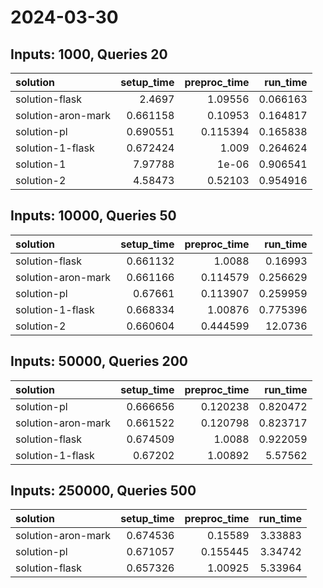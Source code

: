 # 2024-03-30

## Inputs: 1000, Queries 20

| solution           |   setup_time |   preproc_time |   run_time |
|:-------------------|-------------:|---------------:|-----------:|
| solution-flask     |     2.4697   |       1.09556  |   0.066163 |
| solution-aron-mark |     0.661158 |       0.10953  |   0.164817 |
| solution-pl        |     0.690551 |       0.115394 |   0.165838 |
| solution-1-flask   |     0.672424 |       1.009    |   0.264624 |
| solution-1         |     7.97788  |       1e-06    |   0.906541 |
| solution-2         |     4.58473  |       0.52103  |   0.954916 |

## Inputs: 10000, Queries 50

| solution           |   setup_time |   preproc_time |   run_time |
|:-------------------|-------------:|---------------:|-----------:|
| solution-flask     |     0.661132 |       1.0088   |   0.16993  |
| solution-aron-mark |     0.661166 |       0.114579 |   0.256629 |
| solution-pl        |     0.67661  |       0.113907 |   0.259959 |
| solution-1-flask   |     0.668334 |       1.00876  |   0.775396 |
| solution-2         |     0.660604 |       0.444599 |  12.0736   |

## Inputs: 50000, Queries 200

| solution           |   setup_time |   preproc_time |   run_time |
|:-------------------|-------------:|---------------:|-----------:|
| solution-pl        |     0.666656 |       0.120238 |   0.820472 |
| solution-aron-mark |     0.661522 |       0.120798 |   0.823717 |
| solution-flask     |     0.674509 |       1.0088   |   0.922059 |
| solution-1-flask   |     0.67202  |       1.00892  |   5.57562  |

## Inputs: 250000, Queries 500

| solution           |   setup_time |   preproc_time |   run_time |
|:-------------------|-------------:|---------------:|-----------:|
| solution-aron-mark |     0.674536 |       0.15589  |    3.33883 |
| solution-pl        |     0.671057 |       0.155445 |    3.34742 |
| solution-flask     |     0.657326 |       1.00925  |    5.33964 |